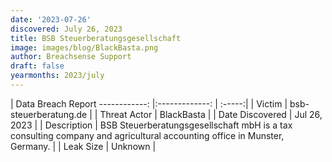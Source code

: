 ```yaml
---
date: '2023-07-26'
discovered: July 26, 2023
title: BSB Steuerberatungsgesellschaft
image: images/blog/BlackBasta.png
author: Breachsense Support
draft: false
yearmonths: 2023/july
---
```



| Data Breach Report
------------:     |:-------------:    | :-----:|
| Victim      | bsb-steuerberatung.de      | 
| Threat Actor      | BlackBasta      | 
| Date Discovered      | Jul 26, 2023      | 
| Description      | BSB Steuerberatungsgesellschaft mbH is a tax consulting company and agricultural accounting office in Munster, Germany.      | 
| Leak Size      | Unknown      | 


